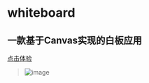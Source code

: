 # whiteboard
## 一款基于Canvas实现的白板应用
[点击体验](https://kehanhan.github.io/whiteboard/)
> ![image](https://user-images.githubusercontent.com/33785424/161965286-6f7279bc-6df5-4130-9691-3a61599caaed.png)


